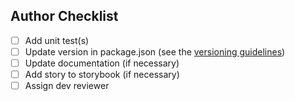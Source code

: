 <!-- Include description and link to resolved issue(s) here. -->

## Author Checklist

- [ ] Add unit test(s)
- [ ] Update version in package.json (see the [versioning guidelines](https://github.com/LaunchPadLab/opex-public/blob/master/gists/npm-package-guidelines.md#pull-requests-and-deployments))
- [ ] Update documentation (if necessary)
- [ ] Add story to storybook (if necessary)
- [ ] Assign dev reviewer
